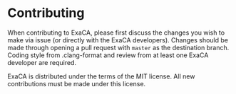 # Contributing

When contributing to ExaCA, please first discuss the changes you wish to make via issue (or directly with the ExaCA developers).
Changes should be made through opening a pull request with `master` as the destination branch.
Coding style from .clang-format and review from at least one ExaCA developer are required.

ExaCA is distributed under the terms of the MIT license. All new contributions must be made under this license.
